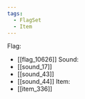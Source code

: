 ```yaml
---
tags:
  - FlagSet
  - Item
---
```

Flag:
- [[flag_10626]]
Sound:
- [[sound_17]]
- [[sound_43]]
- [[sound_44]]
Item:
- [[item_336]]
